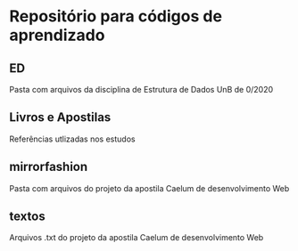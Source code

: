 # Repositório para códigos de aprendizado

## ED
Pasta com arquivos da disciplina de Estrutura de Dados UnB de 0/2020
## Livros e Apostilas
Referências utlizadas nos estudos
## mirrorfashion
Pasta com arquivos do projeto da apostila Caelum de desenvolvimento Web
## textos
Arquivos .txt do projeto da apostila Caelum de desenvolvimento Web
